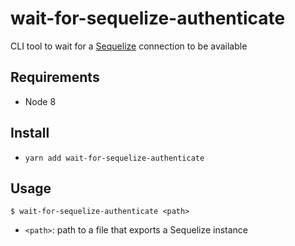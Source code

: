 # wait-for-sequelize-authenticate

CLI tool to wait for a [Sequelize](http://docs.sequelizejs.com/) connection to be available

## Requirements

* Node 8

## Install

* `yarn add wait-for-sequelize-authenticate`

## Usage

```
$ wait-for-sequelize-authenticate <path>
```

* `<path>`: path to a file that exports a Sequelize instance

